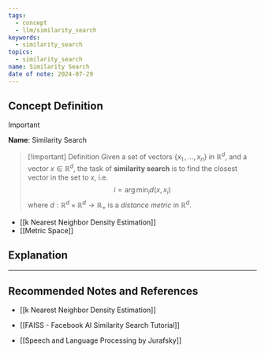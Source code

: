 ```yaml
---
tags:
  - concept
  - llm/similarity_search
keywords:
  - similarity_search
topics:
  - similarity_search
name: Similarity Search
date of note: 2024-07-29
---
```


## Concept Definition

>[!important]
>**Name**: Similarity Search

>[!important] Definition
>Given a set of vectors $\left\{ x_{1} \,{,}\ldots{,}\, x_{n} \right\}$ in $\mathbb{R}^{d}$, and a vector $x\in \mathbb{R}^{d}$, the task of **similarity search** is to find the closest vector in the set to $x$, i.e. $$i = \arg\min_{i}d(x, x_{i})$$ where $d: \mathbb{R}^{d} \times \mathbb{R}^d \to \mathbb{R}_{+}$ is a *distance metric* in $\mathbb{R}^d$.

- [[k Nearest Neighbor Density Estimation]]
- [[Metric Space]]



## Explanation





-----------
##  Recommended Notes and References

- [[k Nearest Neighbor Density Estimation]]

- [[FAISS - Facebook AI Similarity Search Tutorial]]
- [[Speech and Language Processing by Jurafsky]] 